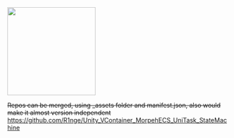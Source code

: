 <img src="https://github.com/R1nge/2D_Unity_22.3.9f1_VContainer_MorpehECS_UniTask_StateMachine/assets/59400159/9725fca3-10ef-4c0d-bb0d-96c1311e0a3b" width="200" />  

~~Repos can be merged, using _assets folder and manifest.json, also would make it almost version independent~~  
https://github.com/R1nge/Unity_VContainer_MorpehECS_UniTask_StateMachine
